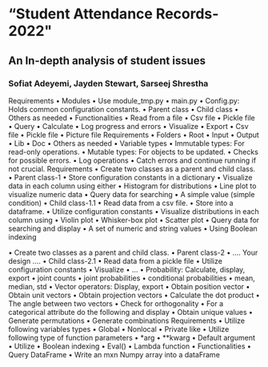 # “Student Attendance Records-2022"
## An In-depth analysis of student issues
### Sofiat Adeyemi, Jayden Stewart, Sarseej Shrestha
Requirements
• Modules
• Use module_tmp.py
• main.py
• Config.py: Holds common configuration constants.
• Parent class
• Child class
• Others as needed
• Functionalities
• Read from a file
• Csv file
• Pickle file
• Query
• Calculate
• Log progress and errors
• Visualize
• Export
• Csv file
• Pickle file
• Picture file
Requirements
• Folders
• Root
• Input
• Output
• Lib
• Doc
• Others as needed
• Variable types
• Immutable types: For read-only operations.
• Mutable types: For objects to be updated.
• Checks for possible errors.
• Log operations
• Catch errors and continue running if not crucial.
Requirements
• Create two classes as a parent and child class.
• Parent class-1
• Store configuration constants in a dictionary
• Visualize data in each column using either
• Histogram for distributions
• Line plot to visualize numeric data
• Query data for searching
• A simple value (simple condition)
• Child class-1.1
• Read data from a csv file.
• Store into a dataframe.
• Utilize configuration constants
• Visualize distributions in each column using
• Violin plot
• Whisker-box plot
• Scatter plot
• Query data for searching and display
• A set of numeric and string values
• Using Boolean indexing

• Create two classes as a parent and child class.
• Parent class-2
• …. Your design ….
• Child class-2.1
• Read data from a pickle file
• Utilize configuration constants
• Visualize
•
…
• Probability: Calculate, display, export
• joint counts
• joint probabilities
• conditional probabilities
• mean, median, std
• Vector operators: Display, export
• Obtain position vector
• Obtain unit vectors
• Obtain projection vectors
• Calculate the dot product
• The angle between two vectors
• Check for orthogonality
• For a categorical attribute do the following and display
• Obtain unique values
• Generate permutations
• Generate combinations
Requirements
• Utilize following variables types
• Global
• Nonlocal
• Private like
• Utilize following type of function parameters
• *arg
• **kwarg
• Default argument
• Utilize
• Boolean indexing
• Eval()
• Lambda function
• Functionalities
• Query DataFrame
• Write an mxn Numpy array into a dataFrame
